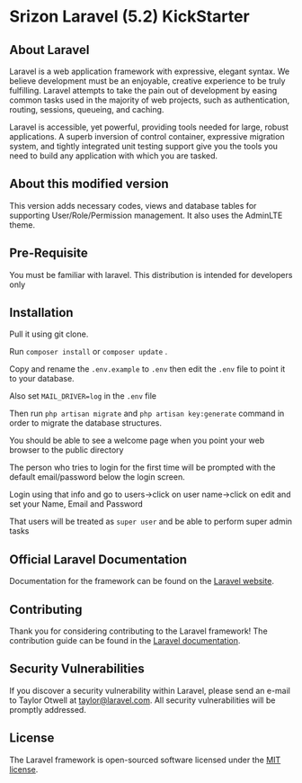 # Srizon Laravel (5.2) KickStarter

## About Laravel
Laravel is a web application framework with expressive, elegant syntax. We believe development must be an enjoyable, creative experience to be truly fulfilling. Laravel attempts to take the pain out of development by easing common tasks used in the majority of web projects, such as authentication, routing, sessions, queueing, and caching.

Laravel is accessible, yet powerful, providing tools needed for large, robust applications. A superb inversion of control container, expressive migration system, and tightly integrated unit testing support give you the tools you need to build any application with which you are tasked.

## About this modified version
This version adds necessary codes, views and database tables for supporting User/Role/Permission management. It also uses the AdminLTE theme.

## Pre-Requisite
You must be familiar with laravel. This distribution is intended for developers only

## Installation
Pull it using git clone. 

Run `composer install` or `composer update` .

Copy and rename the `.env.example` to `.env` then edit the `.env` file to point it to your database. 

Also set `MAIL_DRIVER=log` in the `.env` file

Then run `php artisan migrate` and `php artisan key:generate` command in order to migrate the database structures.

You should be able to see a welcome page when you point your web browser to the public directory

The person who tries to login for the first time will be prompted with the default email/password below the login screen.

Login using that info and go to users->click on user name->click on edit and set your Name, Email and Password

That users will be treated as `super user` and be able to perform super admin tasks


## Official Laravel Documentation

Documentation for the framework can be found on the [Laravel website](http://laravel.com/docs).

## Contributing

Thank you for considering contributing to the Laravel framework! The contribution guide can be found in the [Laravel documentation](http://laravel.com/docs/contributions).

## Security Vulnerabilities

If you discover a security vulnerability within Laravel, please send an e-mail to Taylor Otwell at taylor@laravel.com. All security vulnerabilities will be promptly addressed.

## License

The Laravel framework is open-sourced software licensed under the [MIT license](http://opensource.org/licenses/MIT).